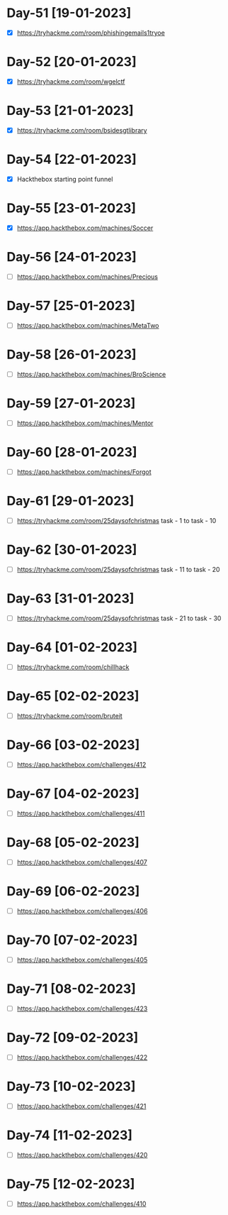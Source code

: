# Day-51 [19-01-2023]

- [x] https://tryhackme.com/room/phishingemails1tryoe

# Day-52 [20-01-2023]

- [x] https://tryhackme.com/room/wgelctf

# Day-53 [21-01-2023]

- [x] https://tryhackme.com/room/bsidesgtlibrary

# Day-54 [22-01-2023]

- [x] Hackthebox starting point funnel
# Day-55 [23-01-2023]

- [x]  https://app.hackthebox.com/machines/Soccer

# Day-56 [24-01-2023]

- [ ]  https://app.hackthebox.com/machines/Precious

# Day-57 [25-01-2023]

- [ ] https://app.hackthebox.com/machines/MetaTwo 

# Day-58 [26-01-2023]

- [ ] https://app.hackthebox.com/machines/BroScience

# Day-59 [27-01-2023]

- [ ] https://app.hackthebox.com/machines/Mentor

# Day-60 [28-01-2023]

- [ ] https://app.hackthebox.com/machines/Forgot

# Day-61 [29-01-2023]

- [ ] https://tryhackme.com/room/25daysofchristmas task - 1 to task - 10

# Day-62 [30-01-2023]

- [ ] https://tryhackme.com/room/25daysofchristmas task - 11 to task - 20

# Day-63 [31-01-2023]

- [ ] https://tryhackme.com/room/25daysofchristmas task - 21 to task - 30

# Day-64 [01-02-2023]

- [ ] https://tryhackme.com/room/chillhack 

# Day-65 [02-02-2023]

- [ ] https://tryhackme.com/room/bruteit

# Day-66 [03-02-2023]

- [ ] https://app.hackthebox.com/challenges/412

# Day-67 [04-02-2023]

- [ ] https://app.hackthebox.com/challenges/411
# Day-68 [05-02-2023]

- [ ] https://app.hackthebox.com/challenges/407

# Day-69 [06-02-2023]
- [ ] https://app.hackthebox.com/challenges/406
# Day-70 [07-02-2023]
- [ ] https://app.hackthebox.com/challenges/405
# Day-71 [08-02-2023]
- [ ] https://app.hackthebox.com/challenges/423
# Day-72 [09-02-2023]
- [ ] https://app.hackthebox.com/challenges/422
# Day-73 [10-02-2023]
- [ ] https://app.hackthebox.com/challenges/421
# Day-74 [11-02-2023]
- [ ] https://app.hackthebox.com/challenges/420
# Day-75 [12-02-2023]
- [ ] https://app.hackthebox.com/challenges/410
